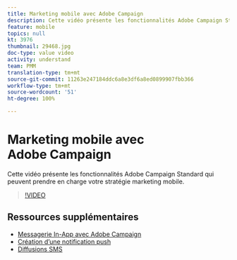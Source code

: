 ```yaml
---
title: Marketing mobile avec Adobe Campaign
description: Cette vidéo présente les fonctionnalités Adobe Campaign Standard qui peuvent prendre en charge votre stratégie marketing mobile.
feature: mobile
topics: null
kt: 3976
thumbnail: 29468.jpg
doc-type: value video
activity: understand
team: PMM
translation-type: tm+mt
source-git-commit: 11263e247184ddc6a8e3df6a8ed0899907fbb366
workflow-type: tm+mt
source-wordcount: '51'
ht-degree: 100%

---
```



# Marketing mobile avec Adobe Campaign

Cette vidéo présente les fonctionnalités Adobe Campaign Standard qui peuvent prendre en charge votre stratégie marketing mobile.

>[!VIDEO](https://video.tv.adobe.com/v/29468?quality=12)

## Ressources supplémentaires

* [Messagerie In-App avec Adobe Campaign](/help/communication-channels/mobile/in-app/in-app-message-overview.md)
* [Création d’une notification push](/help/communication-channels/mobile/push-notifications/creating-a-push-notification.md)
* [Diffusions SMS](/help/communication-channels/mobile/sms/sms-delivery.md)
